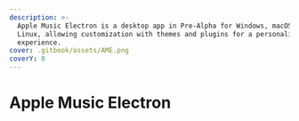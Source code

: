 ```yaml
---
description: >-
  Apple Music Electron is a desktop app in Pre-Alpha for Windows, macOS, and
  Linux, allowing customization with themes and plugins for a personalized music
  experience.
cover: .gitbook/assets/AME.png
coverY: 0
---
```


# Apple Music Electron

